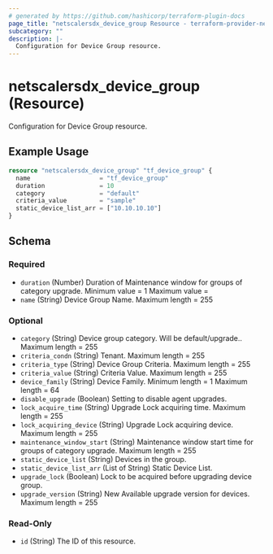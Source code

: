 ```yaml
---
# generated by https://github.com/hashicorp/terraform-plugin-docs
page_title: "netscalersdx_device_group Resource - terraform-provider-netscalersdx"
subcategory: ""
description: |-
  Configuration for Device Group resource.
---
```


# netscalersdx_device_group (Resource)

Configuration for Device Group resource.

## Example Usage

```terraform
resource "netscalersdx_device_group" "tf_device_group" {
  name                   = "tf_device_group"
  duration               = 10
  category               = "default"
  criteria_value         = "sample"
  static_device_list_arr = ["10.10.10.10"]
}
```

<!-- schema generated by tfplugindocs -->
## Schema

### Required

- `duration` (Number) Duration of Maintenance window for groups of category upgrade. Minimum value =  1 Maximum value =
- `name` (String) Device Group Name. Maximum length =  255

### Optional

- `category` (String) Device group category. Will be default/upgrade.. Maximum length =  255
- `criteria_condn` (String) Tenant. Maximum length =  255
- `criteria_type` (String) Device Group Criteria. Maximum length =  255
- `criteria_value` (String) Criteria Value. Maximum length =  255
- `device_family` (String) Device Family. Minimum length =  1 Maximum length =  64
- `disable_upgrade` (Boolean) Setting to disable agent upgrades.
- `lock_acquire_time` (String) Upgrade Lock acquiring time. Maximum length =  255
- `lock_acquiring_device` (String) Upgrade Lock acquiring device. Maximum length =  255
- `maintenance_window_start` (String) Maintenance window start time for groups of category upgrade. Maximum length =  255
- `static_device_list` (String) Devices in the group.
- `static_device_list_arr` (List of String) Static Device List.
- `upgrade_lock` (Boolean) Lock to be acquired before upgrading device group.
- `upgrade_version` (String) New Available upgrade version for devices. Maximum length =  255

### Read-Only

- `id` (String) The ID of this resource.
